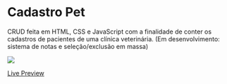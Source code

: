 # Cadastro Pet
CRUD feita em HTML, CSS e JavaScript com a finalidade de conter os cadastros de pacientes de uma clínica veterinária. (Em desenvolvimento: sistema de notas e seleção/exclusão em massa)

<img src="https://media.discordapp.net/attachments/1090596721110814790/1095412836513087600/Screenshot_61.png?width=705&height=338"></img>

<a href="https://cadastropet.vercel.app/">Live Preview</a>
